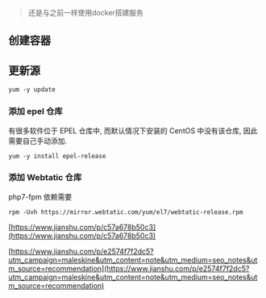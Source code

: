 >还是与之前一样使用docker搭建服务

## 创建容器

## 更新源
```shell
yum -y update
```
### 添加 epel 仓库
有很多软件位于 EPEL 仓库中, 而默认情况下安装的 CentOS 中没有该仓库, 因此需要自己手动添加.
```shell
yum -y install epel-release
```

### 添加 Webtatic 仓库
php7-fpm 依赖需要
```shell
rpm -Uvh https://mirror.webtatic.com/yum/el7/webtatic-release.rpm
```

[https://www.jianshu.com/p/c57a678b50c3](https://www.jianshu.com/p/c57a678b50c3)

[https://www.jianshu.com/p/e2574f7f2dc5?utm_campaign=maleskine&utm_content=note&utm_medium=seo_notes&utm_source=recommendation](https://www.jianshu.com/p/e2574f7f2dc5?utm_campaign=maleskine&utm_content=note&utm_medium=seo_notes&utm_source=recommendation)

```{.python .input}

```
